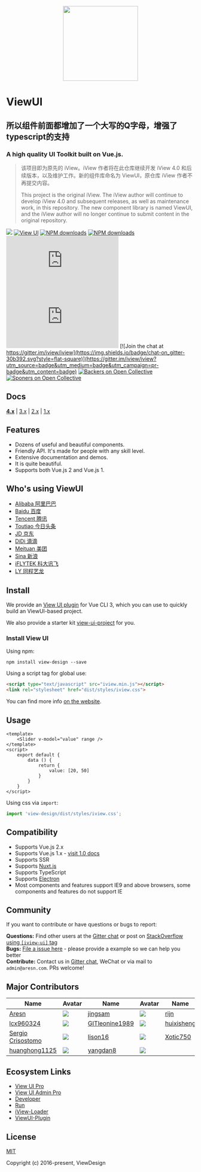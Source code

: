 <p align="center">
    <a href="https://www.iviewui.com">
        <img width="200" src="https://file.iviewui.com/view-ui-logo-new.svg">
    </a>
</p>

<h1>
ViewUI
<h2>所以组件前面都增加了一个大写的Q字母，增强了typescript的支持</h2>
    <h3>A high quality UI Toolkit built on Vue.js.</h3>
</h1>

> 该项目即为原先的 iView。iView 作者将在此仓库继续开发 iView 4.0 和后续版本，以及维护工作。新的组件库命名为 ViewUI，原仓库 iView 作者不再提交内容。
> 
> This project is the original iView. The iView author will continue to develop iView 4.0 and subsequent releases, as well as maintenance work, in this repository. The new component library is named ViewUI, and the iView author will no longer continue to submit content in the original repository.

[![](https://img.shields.io/travis/iview/iview.svg?style=flat-square)](https://travis-ci.org/iview/iview)
[![View UI](https://img.shields.io/npm/v/view-design.svg?style=flat-square)](https://www.npmjs.org/package/view-design)
[![NPM downloads](http://img.shields.io/npm/dm/iview.svg?style=flat-square)](https://npmjs.org/package/view-design)
[![NPM downloads](https://img.shields.io/npm/dt/iview.svg?style=flat-square)](https://npmjs.org/package/view-design)
![JS gzip size](http://img.badgesize.io/https://unpkg.com/iview/dist/iview.min.js?compression=gzip&label=gzip%20size:%20JS&style=flat-square)
![CSS gzip size](http://img.badgesize.io/https://unpkg.com/iview/dist/styles/iview.css?compression=gzip&label=gzip%20size:%20CSS&style=flat-square)
[![Join the chat at https://gitter.im/iview/iview](https://img.shields.io/badge/chat-on_gitter-30b392.svg?style=flat-square)](https://gitter.im/iview/iview?utm_source=badge&utm_medium=badge&utm_campaign=pr-badge&utm_content=badge)
[![Backers on Open Collective](https://opencollective.com/iview/tiers/backer/badge.svg?label=backer&color=brightgreen)](#backers)
[![Sponers on Open Collective](https://opencollective.com/iview/tiers/sponsor/badge.svg?label=sponsor&color=brightgreen)](#sponers)


## Docs

**[4.x](https://www.iviewui.com)** | [3.x](http://v3.iviewui.com) | [2.x](http://v2.iviewui.com) | [1.x](http://v1.iviewui.com)

## Features

- Dozens of useful and beautiful components.
- Friendly API. It's made for people with any skill level.
- Extensive documentation and demos.
- It is quite beautiful.
- Supports both Vue.js 2 and Vue.js 1.

## Who's using ViewUI

- [Alibaba 阿里巴巴](http://www.alibaba.com/)
- [Baidu 百度](https://www.baidu.com/)
- [Tencent 腾讯](https://www.tencent.com/)
- [Toutiao 今日头条](https://www.toutiao.com/)
- [JD 京东](http://www.jd.com/)
- [DiDi 滴滴](http://www.didichuxing.com/)
- [Meituan 美团](http://www.meituan.com/)
- [Sina 新浪](http://www.sina.com.cn/)
- [iFLYTEK 科大讯飞](http://www.iflytek.com/)
- [LY 同程艺龙](https://www.ly.com/)

## Install

We provide an [View UI plugin](https://github.com/iview-design/vue-cli-plugin-viewui) for Vue CLI 3, which you can use to quickly build an ViewUI-based project.

We also provide a starter kit [view-ui-project](https://github.com/iview-design/view-ui-project) for you.

### Install View UI

Using npm:
```
npm install view-design --save
```

Using a script tag for global use:

```html
<script type="text/javascript" src="iview.min.js"></script>
<link rel="stylesheet" href="dist/styles/iview.css">
```

You can find more info [on the website](https://www.iviewui.com/docs/guide/install-en).

## Usage

```vue
<template>
    <Slider v-model="value" range />
</template>
<script>
    export default {
        data () {
            return {
                value: [20, 50]
            }
        }
    }
</script>
```

Using css via `import`:

```js
import 'view-design/dist/styles/iview.css';
```

## Compatibility

- Supports Vue.js 2.x
- Supports Vue.js 1.x - [visit 1.0 docs](http://v1.iviewui.com/)
- Supports SSR
- Supports [Nuxt.js](https://nuxtjs.org/)
- Supports TypeScript
- Supports [Electron](http://electron.atom.io/)
- Most components and features support IE9 and above browsers, some components and features do not support IE

## Community

If you want to contribute or have questions or bugs to report:

**Questions:** Find other users at the [Gitter chat](https://gitter.im/iview/iview) or post on [StackOverflow using `[iview-ui]` tag](https://stackoverflow.com/questions/tagged/iview-ui)  
**Bugs:** [File a issue here](https://github.com/iview-design/iview/issues) - please provide a example so we can help you better  
**Contribute:** Contact us in [Gitter chat](https://gitter.im/iview/iview), WeChat or via mail to `admin@aresn.com`. PRs welcome!

## Major Contributors
|Name|Avatar|Name|Avatar|Name|Avatar|
|---|---|---|---|---|---|
|[Aresn](https://github.com/icarusion) |  ![](https://avatars3.githubusercontent.com/u/5370542?v=3&s=60)  |[jingsam](https://github.com/jingsam) |  ![](https://avatars3.githubusercontent.com/u/1522494?v=3&s=60)  | [rijn](https://github.com/rijn)       |  ![](https://avatars2.githubusercontent.com/u/6976367?v=3&s=60)  |
|[lcx960324](https://github.com/lcx960324)           |  ![](https://avatars3.githubusercontent.com/u/9768245?v=3&s=60)  |[GITleonine1989](https://github.com/GITleonine1989) |  ![](https://avatars1.githubusercontent.com/u/7582490?v=3&s=60)  |[huixisheng](https://github.com/huixisheng)         |  ![](https://avatars1.githubusercontent.com/u/1518967?v=3&s=60)  |
|[Sergio Crisostomo](https://github.com/SergioCrisostomo)           |  ![](https://avatars3.githubusercontent.com/u/5614559?v=3&s=60)  |  [lison16](https://github.com/lison16)           |  ![](https://avatars3.githubusercontent.com/u/20942571?v=3&s=60) |  [Xotic750](https://github.com/Xotic750)    | ![](https://avatars3.githubusercontent.com/u/216041?v=3&s=60)   | 
[huanghong1125](https://github.com/huanghong1125) | ![](https://avatars3.githubusercontent.com/u/12794817?v=3&s=60) | [yangdan8](https://github.com/yangdan8) | ![](https://avatars2.githubusercontent.com/u/16515026?v=3&s=60) |


## Ecosystem Links

- [View UI Pro](https://pro.iviewui.com/pro)
- [View UI Admin Pro](https://pro.iviewui.com/admin-pro)
- [Developer](https://dev.iviewui.com)
- [Run](https://run.iviewui.com)
- [iView-Loader](https://github.com/iview/iview-loader)
- [ViewUI-Plugin](https://github.com/iview/vue-cli-plugin-iview)

## License
[MIT](http://opensource.org/licenses/MIT)

Copyright (c) 2016-present, ViewDesign
